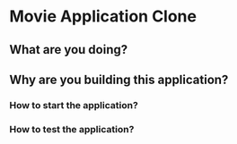 # Movie Application Clone

## What are you doing?
## Why are you building this application?

### How to start the application?

### How to test the application?